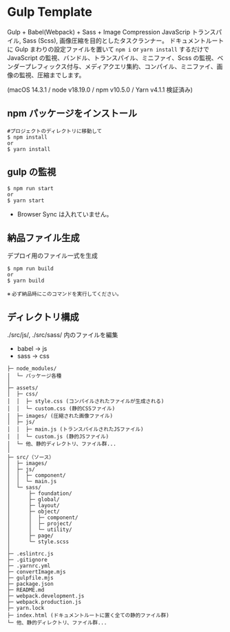 # Gulp Template

Gulp + Babel(Webpack) + Sass + Image Compression
JavaScrip トランスパイル, Sass (Scss), 画像圧縮を目的としたタスクランナー。
ドキュメントルートに Gulp まわりの設定ファイルを置いて `npm i` or `yarn install` するだけで JavaScript の監視、バンドル、トランスパイル、ミニファイ、Scss の監視、ベンダープレフィックス付与、メディアクエリ集約、コンパイル、ミニファイ、画像の監視、圧縮までします。

(macOS 14.3.1 / node v18.19.0 / npm v10.5.0 / Yarn v4.1.1 検証済み)

## npm パッケージをインストール

```
#プロジェクトのディレクトリに移動して
$ npm install
or
$ yarn install
```

## gulp の監視

```
$ npm run start
or
$ yarn start
```

- Browser Sync は入れていません。

## 納品ファイル生成

デプロイ用のファイル一式を生成

```
$ npm run build
or
$ yarn build
```

<small>※ 必ず納品時にこのコマンドを実行してください。</small>

## ディレクトリ構成

./src/js/, ./src/sass/ 内のファイルを編集

- babel -> js
- sass -> css

```
├─ node_modules/
│  └─ パッケージ各種
│
├─ assets/
│  ├─ css/
│  │  ├─ style.css (コンパイルされたファイルが生成される)
│  │  └─ custom.css (静的CSSファイル)
│  ├─ images/ (圧縮された画像ファイル)
│  ├─ js/
│  │  ├─ main.js (トランスパイルされたJSファイル)
│  │  └─ custom.js (静的JSファイル)
│  └─ 他、静的ディレクトリ、ファイル群...
│
├─ src/（ソース）
│  ├─ images/
│  ├─ js/
│  │  ├─ component/
│  │  └─ main.js
│  └─ sass/
│      ├─ foundation/
│      ├─ global/
│      ├─ layout/
│      ├─ object/
│      │  ├─ component/
│      │  ├─ project/
│      │  └─ utility/
│      ├─ page/
│      └─ style.scss
│
├─ .eslintrc.js
├─ .gitignore
├─ .yarnrc.yml
├─ convertImage.mjs
├─ gulpfile.mjs
├─ package.json
├─ README.md
├─ webpack.development.js
├─ webpack.production.js
├─ yarn.lock
├─ index.html (ドキュメントルートに置く全ての静的ファイル群)
└─ 他、静的ディレクトリ、ファイル群...

```

